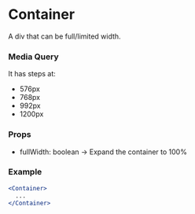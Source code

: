 # Container

A div that can be full/limited width.

### Media Query

It has steps at:

- 576px
- 768px
- 992px
- 1200px


### Props

- fullWidth: boolean -> Expand the container to 100%


### Example

```jsx
<Container>
  ...
</Container>
```